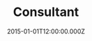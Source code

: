 ---
title: "Consultant"
year: "2015"
excerpt: "A partir de 2015, je deviens consultant Analyste Développeur chez Amexio, une société ESN / SSII spécialisée dans la GED."
skills:
  - Java
  - C#
  - Web
date: "2015-01-01T12:00:00.000Z"
---